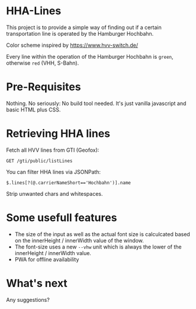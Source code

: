 # HHA-Lines

This project is to provide a simple way of finding out if a certain transportation line is operated by the Hamburger Hochbahn.

Color scheme inspired by https://www.hvv-switch.de/

Every line within the operation of the Hamburger Hochbahn is `green`, otherwise `red` (VHH, S-Bahn).

# Pre-Requisites

Nothing. No seriously: No build tool needed. It's just vanilla javascript and basic HTML plus CSS.

# Retrieving HHA lines

Fetch all HVV lines from GTI (Geofox):

```
GET /gti/public/listLines
```

You can filter HHA lines via JSONPath:
```
$.lines[?(@.carrierNameShort=='Hochbahn')].name
```

Strip unwanted chars and whitespaces.

# Some usefull features

- The size of the input as well as the actual font size is calculcated based on the innerHeight / innerWidth value of the window.
- The font-size uses a new `--vhw` unit which is always the lower of the innerHeight / innerWidth value.
- PWA for offline availability

# What's next

Any suggestions?

